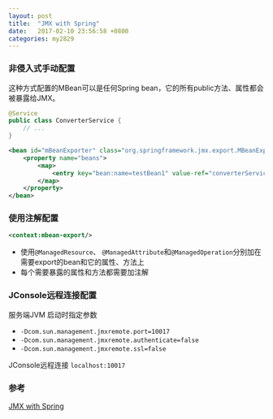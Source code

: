 ```yaml
---
layout: post
title:  "JMX with Spring"
date:   2017-02-10 23:56:58 +0800
categories: my2829
---
```


### 非侵入式手动配置

这种方式配置的MBean可以是任何Spring bean，它的所有public方法、属性都会被暴露给JMX。

```java
@Service
public class ConverterService {
    // ...
}
```

```xml
<bean id="mBeanExporter" class="org.springframework.jmx.export.MBeanExporter">
    <property name="beans">
        <map>
            <entry key="bean:name=testBean1" value-ref="converterService"/>
        </map>
    </property>
</bean>
```

### 使用注解配置

```xml
<context:mbean-export/>
```

- 使用`@ManagedResource`、 `@ManagedAttribute`和`@ManagedOperation`分别加在需要export的bean和它的属性、方法上
- 每个需要暴露的属性和方法都需要加注解


### JConsole远程连接配置

服务端JVM 启动时指定参数

- `-Dcom.sun.management.jmxremote.port=10017 `
- `-Dcom.sun.management.jmxremote.authenticate=false `
- `-Dcom.sun.management.jmxremote.ssl=false`

JConsole远程连接 `localhost:10017`


### 参考

[JMX with Spring](http://docs.spring.io/spring/docs/current/spring-framework-reference/html/jmx.html)


